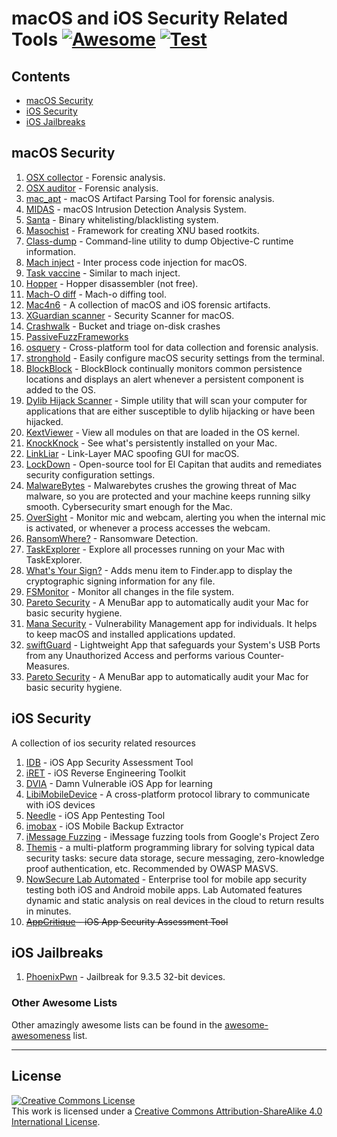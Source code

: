 # macOS and iOS Security Related Tools [![Awesome](https://awesome.re/badge-flat.svg)](https://awesome.re) <a href="https://github.com/ashishb/osx-and-ios-security-awesome/actions">![Test](https://github.com/ashishb/osx-and-ios-security-awesome/workflows/Test/badge.svg)</a>

## Contents

- [macOS Security](#macos-security)
- [iOS Security](#ios-security)
- [iOS Jailbreaks](#ios-jailbreaks)

## macOS Security

1. [OSX collector](https://github.com/Yelp/OSXCollector) - Forensic analysis.
2. [OSX auditor](https://github.com/jipegit/OSXAuditor) - Forensic analysis.
3. [mac_apt](https://github.com/ydkhatri/mac_apt) - macOS Artifact Parsing Tool for forensic analysis.
4. [MIDAS](https://github.com/etsy/MIDAS) - macOS Intrusion Detection Analysis System.
5. [Santa](https://github.com/google/santa) - Binary whitelisting/blacklisting system.
6. [Masochist](https://github.com/squiffy/Masochist) - Framework for creating XNU based rootkits.
7. [Class-dump](http://stevenygard.com/projects/class-dump/) - Command-line utility to dump Objective-C runtime information.
8. [Mach inject](https://github.com/rentzsch/mach_inject) - Inter process code injection for macOS.
9. [Task vaccine](https://github.com/rodionovd/task_vaccine) - Similar to mach inject.
10. [Hopper](http://www.hopperapp.com/) - Hopper disassembler (not free).
11. [Mach-O diff](https://github.com/samdmarshall/machodiff) - Mach-o diffing tool.
12. [Mac4n6](https://github.com/pstirparo/mac4n6) - A collection of macOS and iOS forensic artifacts.
13. [XGuardian scanner](https://github.com/openscanner/XGuardian) - Security Scanner for macOS.
14. [Crashwalk](https://github.com/bnagy/crashwalk) - Bucket and triage on-disk crashes
15. [PassiveFuzzFrameworks](https://github.com/SilverMoonSecurity/PassiveFuzzFrameworkOSX)
16. [osquery](https://github.com/facebook/osquery) - Cross-platform tool for data collection and forensic analysis.
17. [stronghold](https://github.com/alichtman/stronghold) - Easily configure macOS security settings from the terminal.
18. [BlockBlock](https://objective-see.com/products/blockblock.html) - BlockBlock continually monitors common persistence locations and displays an alert whenever a persistent component is added to the OS.
19. [Dylib Hijack Scanner](https://objective-see.com/products/dhs.html) - Simple utility that will scan your computer for applications that are either susceptible to dylib hijacking or have been hijacked.
20. [KextViewer](https://objective-see.com/products/kextviewr.html) - View all modules on that are loaded in the OS kernel.
21. [KnockKnock](https://objective-see.com/products/knockknock.html) - See what's persistently installed on your Mac.
22. [LinkLiar](http://halo.github.io/LinkLiar) -  Link-Layer MAC spoofing GUI for macOS.
23. [LockDown](https://objective-see.com/products/lockdown.html) - Open-source tool for El Capitan that audits and remediates security configuration settings.
24. [MalwareBytes](https://www.malwarebytes.com/mac-download/) - Malwarebytes crushes the growing threat of Mac malware, so you are protected and your machine keeps running silky smooth. Cybersecurity smart enough for the Mac.
25. [OverSight](https://objective-see.com/products/oversight.html) - Monitor mic and webcam, alerting you when the internal mic is activated, or whenever a process accesses the webcam.
26. [RansomWhere?](https://objective-see.com/products/ransomwhere.html) - Ransomware Detection.
27. [TaskExplorer](https://objective-see.com/products/taskexplorer.html) - Explore all processes running on your Mac with TaskExplorer.
28. [What's Your Sign?](https://objective-see.com/products/whatsyoursign.html) - Adds menu item to Finder.app to display the cryptographic signing information for any file.
29. [FSMonitor](http://fsmonitor.com/) - Monitor all changes in the file system.
30. [Pareto Security](https://github.com/paretoSecurity/pareto-mac/) - A MenuBar app to automatically audit your Mac for basic security hygiene.
31. [Mana Security](https://github.com/manasecurity/mana-security-app) - Vulnerability Management app for individuals. It helps to keep macOS and installed applications updated.
32. [swiftGuard](https://github.com/Lennolium/swiftGuard) - Lightweight App that safeguards your System's USB Ports from any Unauthorized Access and performs various Counter-Measures.
33. [Pareto Security](https://paretosecurity.app/) - A MenuBar app to automatically audit your Mac for basic security hygiene.

## iOS Security

A collection of ios security related resources

1. [IDB](https://github.com/dmayer/idb) - iOS App Security Assessment Tool
2. [iRET](https://github.com/S3Jensen/iRET) - iOS Reverse Engineering Toolkit
3. [DVIA](http://damnvulnerableiosapp.com/) - Damn Vulnerable iOS App for learning
4. [LibiMobileDevice](https://github.com/libimobiledevice/libimobiledevice) - A cross-platform protocol library to communicate with iOS devices
5. [Needle](https://github.com/mwrlabs/needle) - iOS App Pentesting Tool
6. [imobax](https://github.com/Siguza/imobax) - iOS Mobile Backup Extractor
7. [iMessage Fuzzing](https://github.com/googleprojectzero/iOS-messaging-tools) - iMessage fuzzing tools from Google's Project Zero
8. [Themis](https://github.com/cossacklabs/themis) - a multi-platform programming library for solving typical data security tasks: secure data storage, secure messaging, zero-knowledge proof authentication, etc. Recommended by OWASP MASVS.
9. [NowSecure Lab Automated](https://www.nowsecure.com/blog/2016/09/19/announcing-nowsecure-lab-automated/) - Enterprise tool for mobile app security testing both iOS and Android mobile apps. Lab Automated features dynamic and static analysis on real devices in the cloud to return results in minutes.
10. ~~[AppCritique](https://appcritique.boozallen.com) - iOS App Security Assessment Tool~~

## iOS Jailbreaks

1. [PhoenixPwn](https://phoenixpwn.com) - Jailbreak for 9.3.5 32-bit devices.

### Other Awesome Lists

Other amazingly awesome lists can be found in the
[awesome-awesomeness](https://github.com/bayandin/awesome-awesomeness) list.

---

## License

<a rel="license" href="https://creativecommons.org/licenses/by-sa/4.0/"><img alt="Creative Commons License" style="border-width:0" src="https://licensebuttons.net/l/by-sa/4.0/88x31.png" /></a><br />This work is licensed under a <a rel="license" href="https://creativecommons.org/licenses/by-sa/4.0/">Creative Commons Attribution-ShareAlike 4.0 International License</a>.
